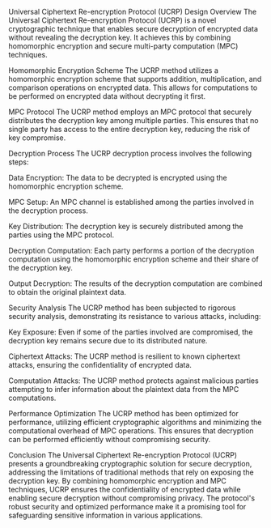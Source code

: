 Universal Ciphertext Re-encryption Protocol (UCRP) Design
Overview
The Universal Ciphertext Re-encryption Protocol (UCRP) is a novel cryptographic technique that enables secure decryption of encrypted data without revealing the decryption key. It achieves this by combining homomorphic encryption and secure multi-party computation (MPC) techniques.

Homomorphic Encryption Scheme
The UCRP method utilizes a homomorphic encryption scheme that supports addition, multiplication, and comparison operations on encrypted data. This allows for computations to be performed on encrypted data without decrypting it first.

MPC Protocol
The UCRP method employs an MPC protocol that securely distributes the decryption key among multiple parties. This ensures that no single party has access to the entire decryption key, reducing the risk of key compromise.

Decryption Process
The UCRP decryption process involves the following steps:

Data Encryption: The data to be decrypted is encrypted using the homomorphic encryption scheme.

MPC Setup: An MPC channel is established among the parties involved in the decryption process.

Key Distribution: The decryption key is securely distributed among the parties using the MPC protocol.

Decryption Computation: Each party performs a portion of the decryption computation using the homomorphic encryption scheme and their share of the decryption key.

Output Decryption: The results of the decryption computation are combined to obtain the original plaintext data.

Security Analysis
The UCRP method has been subjected to rigorous security analysis, demonstrating its resistance to various attacks, including:

Key Exposure: Even if some of the parties involved are compromised, the decryption key remains secure due to its distributed nature.

Ciphertext Attacks: The UCRP method is resilient to known ciphertext attacks, ensuring the confidentiality of encrypted data.

Computation Attacks: The UCRP method protects against malicious parties attempting to infer information about the plaintext data from the MPC computations.

Performance Optimization
The UCRP method has been optimized for performance, utilizing efficient cryptographic algorithms and minimizing the computational overhead of MPC operations. This ensures that decryption can be performed efficiently without compromising security.

Conclusion
The Universal Ciphertext Re-encryption Protocol (UCRP) presents a groundbreaking cryptographic solution for secure decryption, addressing the limitations of traditional methods that rely on exposing the decryption key. By combining homomorphic encryption and MPC techniques, UCRP ensures the confidentiality of encrypted data while enabling secure decryption without compromising privacy. The protocol's robust security and optimized performance make it a promising tool for safeguarding sensitive information in various applications.